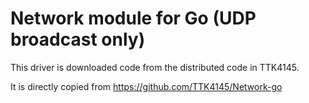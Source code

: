 Network module for Go (UDP broadcast only)
==========================================

This driver is downloaded code from the distributed code in TTK4145.

It is directly copied from https://github.com/TTK4145/Network-go



